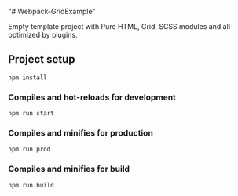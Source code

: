 
"# Webpack-GridExample" 

Empty template project with Pure HTML, Grid, SCSS modules and all optimized by plugins.

## Project setup
```
npm install
```

### Compiles and hot-reloads for development
```
npm run start
```

### Compiles and minifies for production
```
npm run prod
```

### Compiles and minifies for build
```
npm run build
```
